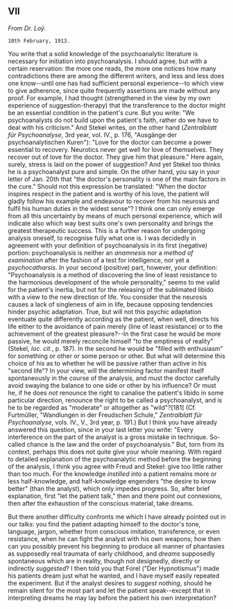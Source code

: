 ## VII

_From Dr. Loÿ._

    10th February, 1913.

You write that a solid knowledge of the psychoanalytic literature is
necessary for initiation into psychoanalysis. I should agree, but with a
certain reservation: the more one reads, the more one notices how many
contradictions there are among the different writers, and less and less
does one know--until one has had sufficient personal experience--to
which view to give adherence, since quite frequently assertions are made
without any proof. For example, I had thought (strengthened in the view
by my own experience of suggestion-therapy) that the transference to
the doctor might be an essential condition in the patient's cure. But
you write: "We psychoanalysts do not build upon the patient's faith,
rather do we have to deal with his criticism." And Stekel writes, on
the other hand (_Zentralblatt für Psychoanalyse_, 3rd year, vol. IV.,
p. 176, "Ausgänge der psychoanalytischen Kuren"): "Love for the doctor
can become a power essential to recovery. Neurotics never get well for
love of themselves. They recover out of love for the doctor. They give
him that pleasure." Here again, surely, stress is laid on the power of
suggestion? And yet Stekel too thinks he is a psychoanalyst pure and
simple. On the other hand, you say in your letter of Jan. 20th that "the
doctor's personality is one of the main factors in the cure." Should
not this expression be translated: "When the doctor inspires respect in
the patient and is worthy of his love, the patient will gladly follow
his example and endeavour to recover from his neurosis and fulfil his
human duties in the widest sense"? I think one can only emerge from
all this uncertainty by means of much personal experience, which will
indicate also which way best suits one's own personality and brings the
greatest therapeutic success. This is a further reason for undergoing
analysis oneself, to recognise fully what one is. I was decidedly in
agreement with your definition of psychoanalysis in its first (negative)
portion: psychoanalysis is neither an _anamnesis_ nor a _method of
examination_ after the fashion of a test for intelligence, nor yet
a _psychocatharsis_. In your second (positive) part, however, your
definition: "Psychoanalysis is a method of discovering the line of least
resistance to the harmonious development of the whole personality,"
seems to me valid for the patient's inertia, but not for the releasing
of the sublimated libido with a view to the new direction of life. You
consider that the neurosis causes a lack of singleness of aim in life,
because opposing tendencies hinder psychic adaptation. True, but will
not this psychic adaptation eventuate quite differently according as
the patient, when well, directs his life either to the avoidance of
pain merely (line of least resistance) or to the achievement of the
greatest pleasure?--In the first case he would be more passive, he
would merely reconcile himself "to the emptiness of reality" (Stekel,
_loc. cit._, p. 187). In the second he would be "filled with enthusiasm"
for something or other or some person or other. But what will determine
this choice of his as to whether he will be passive rather than active
in his "second life"? In your view, will the determining factor manifest
itself spontaneously in the course of the analysis, and must the
doctor carefully avoid swaying the balance to one side or other by his
influence? Or must he, if he does _not_ renounce the right to canalise
the patient's libido in some particular direction, renounce the right
to be called a psychoanalyst, and is he to be regarded as "moderate"
or altogether as "wild"?[181] (Cf. Furtmüller, "Wandlungen in der
Freudschen Schule," _Zentralblatt für Psychoanalyse_, vols. IV., V.,
3rd year, p. 191.) But I think you have already answered this question,
since in your last letter you write: "Every interference on the part of
the analyst is a gross mistake in technique. So-called chance is the law
and the order of psychoanalysis." But, torn from its context, perhaps
this does not quite give your whole meaning. With regard to detailed
explanation of the psychoanalytic method before the beginning of the
analysis, I think you agree with Freud and Stekel: give too little
rather than too much. For the knowledge _instilled into_ a patient
remains more or less half-knowledge, and half-knowledge engenders "the
desire to know better" (than the analyst), which only impedes progress.
So, after brief explanation, first "let the patient talk," then and
there point out connexions, then after the exhaustion of the conscious
material, take dreams.

But there another difficulty confronts me which I have already pointed
out in our talks: you find the patient adapting himself to the doctor's
tone, language, jargon, whether from conscious imitation, transference,
or even resistance, when he can fight the analyst with his own weapons;
how then can you possibly prevent his beginning to produce all manner of
phantasies as supposedly real traumata of early childhood, and _dreams_
supposedly spontaneous which are in reality, though not designedly,
directly or indirectly _suggested_? I then told you that Forel ("Der
Hypnotismus") made his patients dream just what he wanted, and I have
myself easily repeated the experiment. But if the analyst desires to
_suggest nothing_, should he remain silent for the most part and let the
patient speak--except that in interpreting dreams he may lay before the
patient his own interpretation?



